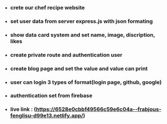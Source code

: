 * ### crete our chef recipe website
* ### set user data from server express.js with json formating
* ### show data card system and set name, image, discription, likes
* ### create private route and authentication user
* ### create blog page and set the value and value can print
* ### user can login 3 types of format(login page, github, google)
* ### authentication set from firebase

* ### live link : (https://6528e0cbbf49566c59e6c04a--frabjous-fenglisu-d99e13.netlify.app/)
